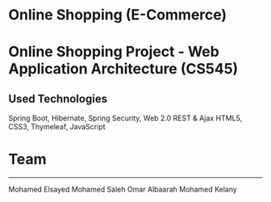 # Online Shopping (E-Commerce)
# Online Shopping Project - Web Application Architecture (CS545)
Used Technologies 
-----------------
Spring Boot, Hibernate, Spring Security, Web 2.0 REST & Ajax
HTML5, CSS3, Thymeleaf, JavaScript

# Team
-------
Mohamed Elsayed
Mohamed Saleh
Omar Albaarah
Mohamed Kelany

